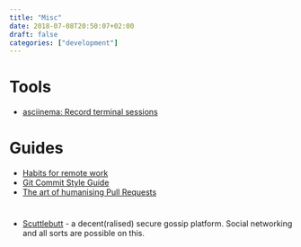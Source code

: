 ```yaml
---
title: "Misc"
date: 2018-07-08T20:50:07+02:00
draft: false
categories: ["development"]
---
```


# Tools

- [asciinema: Record terminal sessions](https://asciinema.org/)

# Guides

- [Habits for remote work](http://remotehabits.com/)
- [Git Commit Style Guide](https://dev.to/pavlosisaris/git-commits-an-effective-style-guide-2kkn)
- [The art of humanising Pull Requests](https://dev.to/kulkarniankita9/the-art-of-humanizing-pull-requests-prs-2238)

#

- [ Scuttlebutt](https://www.scuttlebutt.nz/) - a decent(ralised) secure gossip platform. Social networking and all sorts are possible on this. 